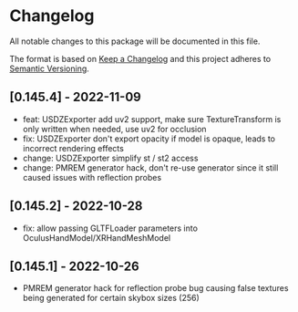 # Changelog
All notable changes to this package will be documented in this file.

The format is based on [Keep a Changelog](http://keepachangelog.com/en/1.0.0/)
and this project adheres to [Semantic Versioning](http://semver.org/spec/v2.0.0.html).

## [0.145.4] - 2022-11-09
- feat: USDZExporter add uv2 support, make sure TextureTransform is only written when needed, use uv2 for occlusion
- fix: USDZExporter don't export opacity if model is opaque, leads to incorrect rendering effects
- change: USDZExporter simplify st / st2 access
- change: PMREM generator hack, don't re-use generator since it still caused issues with reflection probes

## [0.145.2] - 2022-10-28
- fix: allow passing GLTFLoader parameters into OculusHandModel/XRHandMeshModel

## [0.145.1] - 2022-10-26
- PMREM generator hack for reflection probe bug causing false textures being generated for certain skybox sizes (256)